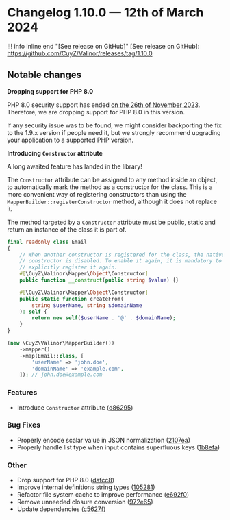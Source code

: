 # Changelog 1.10.0 — 12th of March 2024

!!! info inline end "[See release on GitHub]"
    [See release on GitHub]: https://github.com/CuyZ/Valinor/releases/tag/1.10.0

## Notable changes

**Dropping support for PHP 8.0**

PHP 8.0 security support has ended [on the 26th of November
2023](https://www.php.net/supported-versions.php). Therefore, we are dropping
support for PHP 8.0 in this version.

If any security issue was to be found, we might consider backporting the fix to
the 1.9.x version if people need it, but we strongly recommend upgrading your
application to a supported PHP version.

**Introducing `Constructor` attribute**

A long awaited feature has landed in the library!

The `Constructor` attribute can be assigned to any method inside an object, to
automatically mark the method as a constructor for the class. This is a more
convenient way of registering constructors than using the
`MapperBuilder::registerConstructor` method, although it does not replace it.

The method targeted by a `Constructor` attribute must be public, static and
return an instance of the class it is part of.

```php
final readonly class Email
{
    // When another constructor is registered for the class, the native
    // constructor is disabled. To enable it again, it is mandatory to
    // explicitly register it again.
    #[\CuyZ\Valinor\Mapper\Object\Constructor]
    public function __construct(public string $value) {}

    #[\CuyZ\Valinor\Mapper\Object\Constructor]
    public static function createFrom(
        string $userName, string $domainName
    ): self {
        return new self($userName . '@' . $domainName);
    }
}

(new \CuyZ\Valinor\MapperBuilder())
    ->mapper()
    ->map(Email::class, [
        'userName' => 'john.doe',
        'domainName' => 'example.com',
    ]); // john.doe@example.com
```

### Features

* Introduce `Constructor` attribute ([d86295](https://github.com/CuyZ/Valinor/commit/d86295c2fe2e7ea7ed37d00fd39f20f31a694129))

### Bug Fixes

* Properly encode scalar value in JSON normalization ([2107ea](https://github.com/CuyZ/Valinor/commit/2107ea1847aaa925a47ce3465974b72810b24bea))
* Properly handle list type when input contains superfluous keys ([1b8efa](https://github.com/CuyZ/Valinor/commit/1b8efa1a90e46107e25079ce520f08642ccd65c6))

### Other

* Drop support for PHP 8.0 ([dafcc8](https://github.com/CuyZ/Valinor/commit/dafcc80c6d135535c1dbeba9bcee641f5d0c0801))
* Improve internal definitions string types ([105281](https://github.com/CuyZ/Valinor/commit/105281b203af9c7290d0a2bd98a709748d00dc9a))
* Refactor file system cache to improve performance ([e692f0](https://github.com/CuyZ/Valinor/commit/e692f0d20ac8d252c57e236e4926bc8d9a72679b))
* Remove unneeded closure conversion ([972e65](https://github.com/CuyZ/Valinor/commit/972e6572b899db72d09dfa68dc4eae87a05a51f1))
* Update dependencies ([c5627f](https://github.com/CuyZ/Valinor/commit/c5627ffe735395ebc8e031e7313a483119d5128d))
